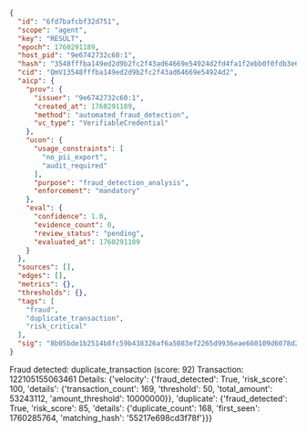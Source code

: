```json
{
  "id": "6fd7bafcbf32d751",
  "scope": "agent",
  "key": "RESULT",
  "epoch": 1760291189,
  "host_pid": "9e6742732c60:1",
  "hash": "3548fffba149ed2d9b2fc2f43ad64669e54924d2fd4fa1f2ebb0f0fdb3e63a10",
  "cid": "QmV13548fffba149ed2d9b2fc2f43ad64669e54924d2",
  "aicp": {
    "prov": {
      "issuer": "9e6742732c60:1",
      "created_at": 1760291189,
      "method": "automated_fraud_detection",
      "vc_type": "VerifiableCredential"
    },
    "ucon": {
      "usage_constraints": [
        "no_pii_export",
        "audit_required"
      ],
      "purpose": "fraud_detection_analysis",
      "enforcement": "mandatory"
    },
    "eval": {
      "confidence": 1.0,
      "evidence_count": 0,
      "review_status": "pending",
      "evaluated_at": 1760291189
    }
  },
  "sources": [],
  "edges": [],
  "metrics": {},
  "thresholds": {},
  "tags": [
    "fraud",
    "duplicate_transaction",
    "risk_critical"
  ],
  "sig": "8b05bde1b2514b8fc59b438326af6a5083ef2265d9936eae660109d6078d2bbc"
}
```

Fraud detected: duplicate_transaction (score: 92)
Transaction: 122105155063461
Details: {'velocity': {'fraud_detected': True, 'risk_score': 100, 'details': {'transaction_count': 169, 'threshold': 50, 'total_amount': 53243112, 'amount_threshold': 10000000}}, 'duplicate': {'fraud_detected': True, 'risk_score': 85, 'details': {'duplicate_count': 168, 'first_seen': 1760285764, 'matching_hash': '55217e698cd3f78f'}}}
